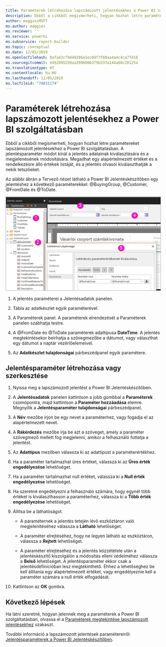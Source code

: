 ```yaml
---
title: Paraméterek létrehozása lapszámozott jelentésekhez a Power BI szolgáltatásban
description: Ebből a cikkből megismerheti, hogyan hozhat létre paramétereket lapszámozott jelentésekhez a Power BI szolgáltatásban.
author: maggiesMSFT
ms.author: maggies
ms.reviewer: ''
ms.service: powerbi
ms.subservice: report-builder
ms.topic: conceptual
ms.date: 12/03/2019
ms.openlocfilehash: 8afa43cf9d49286a1ec04f7f60aa4a4c4ca7fd16
ms.sourcegitcommit: e492895259aa39960063f9b337a144a60c20125a
ms.translationtype: HT
ms.contentlocale: hu-HU
ms.lasthandoff: 12/05/2019
ms.locfileid: "74831174"
---
```

# <a name="create-parameters-for-paginated-reports-in-the-power-bi-service"></a>Paraméterek létrehozása lapszámozott jelentésekhez a Power BI szolgáltatásban

Ebből a cikkből megismerheti, hogyan hozhat létre paramétereket lapszámozott jelentésekhez a Power BI szolgáltatásban.  A jelentésparaméter módot kínál a jelentés adatainak kiválasztására és a megjelenésének módosítására. Megadhat egy alapértelmezett értéket és a rendelkezésre álló értékek listáját, és a jelentés olvasói kiválaszthatják a nekik tetszőeket.  

Az alábbi ábrán a Tervező nézet látható a Power BI Jelentéskészítőben egy jelentéshez a következő paraméterekkel: @BuyingGroup, @Customer, @FromDate és @ToDate. 
  
![Paraméterek a Jelentéskészítőben](media/paginated-reports-parameters/power-bi-paginated-parameters-report-builder.png)
  
1.  A jelentés paraméterei a Jelentésadatok panelen.  
  
2.  Tábla az adatkészlet egyik paraméterével.  
  
3.  A Paraméterek panel. A paraméterek elrendezését a Paraméterek panelen szabhatja testre. 
  
4.  A @FromDate és @ToDate paraméterek adattípusa **DateTime**. A jelentés megtekintésekor beírhatja a szövegmezőbe a dátumot, vagy választhat egy dátumot a naptár vezérlőelemeivel. 

5.  Az **Adatkészlet tulajdonságai** párbeszédpanel egyik paramétere.  

  
## <a name="create-or-edit-a-report-parameter"></a>Jelentésparaméter létrehozása vagy szerkesztése  
  
1.  Nyissa meg a lapszámozott jelentést a Power BI Jelentéskészítőben.

1. A **Jelentésadatok** panelen kattintson a jobb gombbal a **Paraméterek** csomópontra, majd kattintson a **Paraméter hozzáadása** elemre. Megnyílik a **Jelentésparaméter tulajdonságai** párbeszédpanel.  
  
2.  A **Név** mezőbe írjon be egy nevet a paraméterhez, vagy fogadja el az alapértelmezett nevet.  
  
3.  A **Rákérdezés** mezőbe írja be azt a szöveget, amely a paraméter szövegmező mellett fog megjelenni, amikor a felhasználó futtatja a jelentést.  
  
4.  Az **Adattípus** mezőben válassza ki az adattípust a paraméterértékhez.  
  
5.  Ha a paraméter tartalmazhat üres értéket, válassza ki az **Üres érték engedélyezése** lehetőséget.  
  
6.  Ha a paraméter tartalmazhat null értéket, válassza ki a **Null érték engedélyezése** lehetőséget.  
  
7.  Ha szeretné engedélyezni a felhasználó számára, hogy egynél több értéket is kiválaszthasson a paraméterhez, válassza ki a **Több érték engedélyezése** lehetőséget.  
  
8.  Állítsa be a láthatóságot.  
  
    -   A paraméternek a jelentés tetején lévő eszköztáron való megjelenítéséhez válassza a **Látható** lehetőséget.  
  
    -   A paraméter elrejtéséhez, hogy ne legyen látható az eszköztáron, válassza a **Rejtett** lehetőséget.  
  
    -   A paraméter elrejtéséhez és a jelentés közzététele után a jelentéskészítő kiszolgálón a módosítás elleni védelméhez válassza a **Belső** lehetőséget. A jelentésparaméter ekkor csak a jelentésdefinícióban lesz megtekinthető. Ehhez a lehetőséghez be kell állítania egy alapértelmezett értéket, vagy engedélyeznie kell a paraméter számára a null érték elfogadását.  
  
9. Kattintson az **OK** gombra. 
  
## <a name="next-steps"></a>Következő lépések

Ha látni szeretné, hogyan jelennek meg a paraméterek a Power BI szolgáltatásban, olvassa el a [Paraméterek megtekintése lapszámozott jelentésekhez](consumer/paginated-reports-view-parameters.md) szakaszt.

További információ a lapszámozott jelentések paramétereiről: [Jelentésparaméterek a Power BI Jelentéskészítőben](report-builder-parameters.md).
